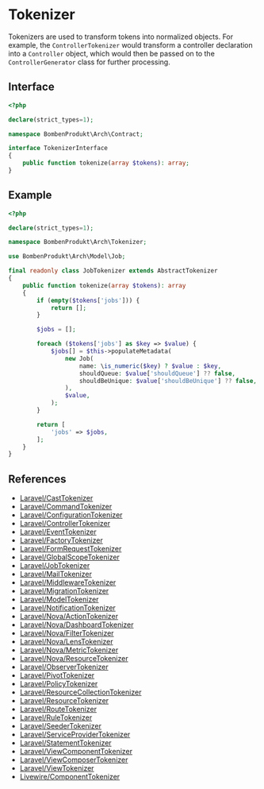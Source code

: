 # Tokenizer

Tokenizers are used to transform tokens into normalized objects. For example, the `ControllerTokenizer` would transform a controller declaration into a `Controller` object, which would then be passed on to the `ControllerGenerator` class for further processing.

## Interface

```php
<?php

declare(strict_types=1);

namespace BombenProdukt\Arch\Contract;

interface TokenizerInterface
{
    public function tokenize(array $tokens): array;
}
```

## Example

```php
<?php

declare(strict_types=1);

namespace BombenProdukt\Arch\Tokenizer;

use BombenProdukt\Arch\Model\Job;

final readonly class JobTokenizer extends AbstractTokenizer
{
    public function tokenize(array $tokens): array
    {
        if (empty($tokens['jobs'])) {
            return [];
        }

        $jobs = [];

        foreach ($tokens['jobs'] as $key => $value) {
            $jobs[] = $this->populateMetadata(
                new Job(
                    name: \is_numeric($key) ? $value : $key,
                    shouldQueue: $value['shouldQueue'] ?? false,
                    shouldBeUnique: $value['shouldBeUnique'] ?? false,
                ),
                $value,
            );
        }

        return [
            'jobs' => $jobs,
        ];
    }
}
```

## References

- [Laravel/CastTokenizer](https://github.com/faustbrian/laravel-arch/tree/main/src/Tokenizer/Laravel/CastTokenizer.php)
- [Laravel/CommandTokenizer](https://github.com/faustbrian/laravel-arch/tree/main/src/Tokenizer/Laravel/CommandTokenizer.php)
- [Laravel/ConfigurationTokenizer](https://github.com/faustbrian/laravel-arch/tree/main/src/Tokenizer/Laravel/ConfigurationTokenizer.php)
- [Laravel/ControllerTokenizer](https://github.com/faustbrian/laravel-arch/tree/main/src/Tokenizer/Laravel/ControllerTokenizer.php)
- [Laravel/EventTokenizer](https://github.com/faustbrian/laravel-arch/tree/main/src/Tokenizer/Laravel/EventTokenizer.php)
- [Laravel/FactoryTokenizer](https://github.com/faustbrian/laravel-arch/tree/main/src/Tokenizer/Laravel/FactoryTokenizer.php)
- [Laravel/FormRequestTokenizer](https://github.com/faustbrian/laravel-arch/tree/main/src/Tokenizer/Laravel/FormRequestTokenizer.php)
- [Laravel/GlobalScopeTokenizer](https://github.com/faustbrian/laravel-arch/tree/main/src/Tokenizer/Laravel/GlobalScopeTokenizer.php)
- [Laravel/JobTokenizer](https://github.com/faustbrian/laravel-arch/tree/main/src/Tokenizer/Laravel/JobTokenizer.php)
- [Laravel/MailTokenizer](https://github.com/faustbrian/laravel-arch/tree/main/src/Tokenizer/Laravel/MailTokenizer.php)
- [Laravel/MiddlewareTokenizer](https://github.com/faustbrian/laravel-arch/tree/main/src/Tokenizer/Laravel/MiddlewareTokenizer.php)
- [Laravel/MigrationTokenizer](https://github.com/faustbrian/laravel-arch/tree/main/src/Tokenizer/Laravel/MigrationTokenizer.php)
- [Laravel/ModelTokenizer](https://github.com/faustbrian/laravel-arch/tree/main/src/Tokenizer/Laravel/ModelTokenizer.php)
- [Laravel/NotificationTokenizer](https://github.com/faustbrian/laravel-arch/tree/main/src/Tokenizer/Laravel/NotificationTokenizer.php)
- [Laravel/Nova/ActionTokenizer](https://github.com/faustbrian/laravel-arch/tree/main/src/Tokenizer/Laravel/Nova/ActionTokenizer.php)
- [Laravel/Nova/DashboardTokenizer](https://github.com/faustbrian/laravel-arch/tree/main/src/Tokenizer/Laravel/Nova/DashboardTokenizer.php)
- [Laravel/Nova/FilterTokenizer](https://github.com/faustbrian/laravel-arch/tree/main/src/Tokenizer/Laravel/Nova/FilterTokenizer.php)
- [Laravel/Nova/LensTokenizer](https://github.com/faustbrian/laravel-arch/tree/main/src/Tokenizer/Laravel/Nova/LensTokenizer.php)
- [Laravel/Nova/MetricTokenizer](https://github.com/faustbrian/laravel-arch/tree/main/src/Tokenizer/Laravel/Nova/MetricTokenizer.php)
- [Laravel/Nova/ResourceTokenizer](https://github.com/faustbrian/laravel-arch/tree/main/src/Tokenizer/Laravel/Nova/ResourceTokenizer.php)
- [Laravel/ObserverTokenizer](https://github.com/faustbrian/laravel-arch/tree/main/src/Tokenizer/Laravel/ObserverTokenizer.php)
- [Laravel/PivotTokenizer](https://github.com/faustbrian/laravel-arch/tree/main/src/Tokenizer/Laravel/PivotTokenizer.php)
- [Laravel/PolicyTokenizer](https://github.com/faustbrian/laravel-arch/tree/main/src/Tokenizer/Laravel/PolicyTokenizer.php)
- [Laravel/ResourceCollectionTokenizer](https://github.com/faustbrian/laravel-arch/tree/main/src/Tokenizer/Laravel/ResourceCollectionTokenizer.php)
- [Laravel/ResourceTokenizer](https://github.com/faustbrian/laravel-arch/tree/main/src/Tokenizer/Laravel/ResourceTokenizer.php)
- [Laravel/RouteTokenizer](https://github.com/faustbrian/laravel-arch/tree/main/src/Tokenizer/Laravel/RouteTokenizer.php)
- [Laravel/RuleTokenizer](https://github.com/faustbrian/laravel-arch/tree/main/src/Tokenizer/Laravel/RuleTokenizer.php)
- [Laravel/SeederTokenizer](https://github.com/faustbrian/laravel-arch/tree/main/src/Tokenizer/Laravel/SeederTokenizer.php)
- [Laravel/ServiceProviderTokenizer](https://github.com/faustbrian/laravel-arch/tree/main/src/Tokenizer/Laravel/ServiceProviderTokenizer.php)
- [Laravel/StatementTokenizer](https://github.com/faustbrian/laravel-arch/tree/main/src/Tokenizer/Laravel/StatementTokenizer.php)
- [Laravel/ViewComponentTokenizer](https://github.com/faustbrian/laravel-arch/tree/main/src/Tokenizer/Laravel/ViewComponentTokenizer.php)
- [Laravel/ViewComposerTokenizer](https://github.com/faustbrian/laravel-arch/tree/main/src/Tokenizer/Laravel/ViewComposerTokenizer.php)
- [Laravel/ViewTokenizer](https://github.com/faustbrian/laravel-arch/tree/main/src/Tokenizer/Laravel/ViewTokenizer.php)
- [Livewire/ComponentTokenizer](https://github.com/faustbrian/laravel-arch/tree/main/src/Tokenizer/Livewire/ComponentTokenizer.php)
